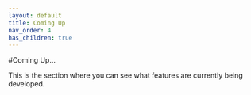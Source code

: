 ```yaml
---
layout: default
title: Coming Up
nav_order: 4
has_children: true
---
```


#Coming Up...

This is the section where you can see what features are currently being developed.
